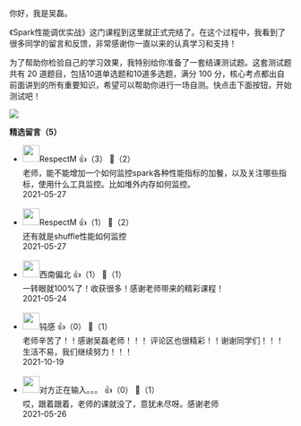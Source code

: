 你好，我是吴磊。

《Spark性能调优实战》这门课程到这里就正式完结了。在这个过程中，我看到了很多同学的留言和反馈，非常感谢你一直以来的认真学习和支持！

为了帮助你检验自己的学习效果，我特别给你准备了一套结课测试题。这套测试题共有 20 道题目，包括10道单选题和10道多选题，满分 100 分，核心考点都出自前面讲到的所有重要知识，希望可以帮助你进行一场自测。快点击下面按钮，开始测试吧！

[![](https://static001.geekbang.org/resource/image/28/a4/28d1be62669b4f3cc01c36466bf811a4.png?wh=1142%2A201)](http://time.geekbang.org/quiz/intro?act_id=443&exam_id=1511)
<div><strong>精选留言（5）</strong></div><ul>
<li><img src="https://static001.geekbang.org/account/avatar/00/26/b5/88/477e7812.jpg" width="30px"><span>RespectM</span> 👍（3） 💬（2）<div>老师，能不能增加一个如何监控spark各种性能指标的加餐，以及关注哪些指标，使用什么工具监控。比如堆外内存如何监控。</div>2021-05-27</li><br/><li><img src="https://static001.geekbang.org/account/avatar/00/26/b5/88/477e7812.jpg" width="30px"><span>RespectM</span> 👍（1） 💬（2）<div>还有就是shuffle性能如何监控</div>2021-05-27</li><br/><li><img src="https://static001.geekbang.org/account/avatar/00/10/37/d0/26975fba.jpg" width="30px"><span>西南偏北</span> 👍（1） 💬（1）<div>一转眼就100%了！收获很多！感谢老师带来的精彩课程！</div>2021-05-24</li><br/><li><img src="https://static001.geekbang.org/account/avatar/00/1f/90/93/5e94be87.jpg" width="30px"><span>钝感</span> 👍（0） 💬（1）<div>老师辛苦了！！感谢吴磊老师！！！
评论区也很精彩！！谢谢同学们！！！
生活不易，我们继续努力！！！</div>2021-10-19</li><br/><li><img src="https://static001.geekbang.org/account/avatar/00/11/fe/a2/5252a278.jpg" width="30px"><span>对方正在输入。。。</span> 👍（0） 💬（1）<div>哎，跟着跟着，老师的课就没了，意犹未尽呀。感谢老师</div>2021-05-26</li><br/>
</ul>